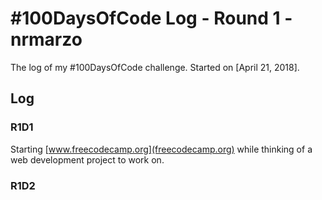 # #100DaysOfCode Log - Round 1 - nrmarzo

The log of my #100DaysOfCode challenge. Started on [April 21, 2018].

## Log

### R1D1 
Starting [www.freecodecamp.org](freecodecamp.org) while thinking of a web development project to work on. 

### R1D2
